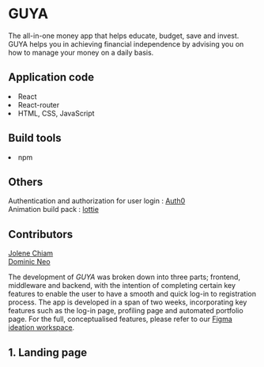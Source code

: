 # GUYA
The all-in-one money app that helps  educate, budget, save and invest.   GUYA helps you in achieving financial  independence by advising you on how to  manage your money on a daily basis.

## Application code
<li> React
<li> React-router
<li> HTML, CSS, JavaScript
  
## Build tools
<li> npm

## Others
 Authentication and authorization for user login : [Auth0](https://www.auth0.com/) <br>
 Animation build pack : [lottie](https://lottiefiles.com/)

## Contributors
[Jolene Chiam](https://github.com/jlchiam) <br>
[Dominic Neo](https://github.com/DJRneo)
  
The development of *GUYA* was broken down into three parts; frontend, middleware and backend, with the intention of completing certain key features to enable the user to have a smooth and quick log-in to registration process. The app is developed in a span of two weeks, incorporating key features such as the log-in page, profiling page and automated portfolio page. For the full, conceptualised features, please refer to our [Figma ideation workspace](https://www.figma.com/community/file/1067377445672713926).
  
  
 ## 1. Landing page
  
